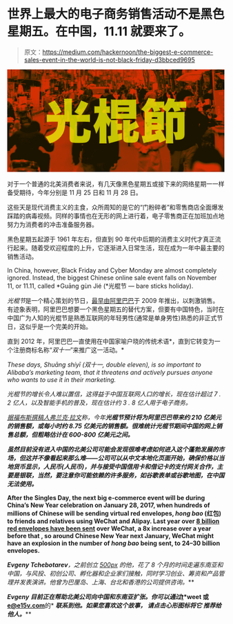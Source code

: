 # 世界上最大的电子商务销售活动不是黑色星期五。在中国，11.11 就要来了。

> 原文：<https://medium.com/hackernoon/the-biggest-e-commerce-sales-event-in-the-world-is-not-black-friday-d3bbced9695>

![](img/1a83d47dcf9d5d27e4d0af01a64892a8.png)

对于一个普通的北美消费者来说，有几天像黑色星期五或接下来的网络星期一一样备受期待，今年分别是 11 月 25 日和 11 月 28 日。

这些天是现代消费主义的主食，众所周知的是它的“门粉碎者”和零售商店全面爆发踩踏的病毒视频。同样的事情也在无形的网上进行着，电子零售商正在加班加点地努力为消费者的冲击准备服务器。

黑色星期五起源于 1961 年左右，但直到 90 年代中后期的消费主义时代才真正流行起来。随着受欢迎程度的上升，它逐渐进入日常生活，现在成为一年中最主要的销售活动。

In China, however, Black Friday and Cyber Monday are almost completely ignored. Instead, the biggest Chinese online sale event falls on November 11, or 11.11, called *Guāng gùn Jié (*光棍节 — bare sticks holiday).

*光棍节*是一个精心策划的节日，[最早由阿里巴巴](https://www.techinasia.com/singles-day-niche-bachelor-holiday-worlds-biggest-online-shopping-bonanza)于 2009 年推出，以刺激销售。有迹象表明，阿里巴巴想要一个黑色星期五的替代方案，但要有中国特色，当时在中国广为人知的光棍节是熟悉互联网的年轻男性(通常是单身男性)熟悉的非正式节日，这似乎是一个完美的开始。

直到 2012 年，阿里巴巴一直使用在中国家喻户晓的传统术语*，直到它转变为一个注册商标名称“*双十一*”来推广这一活动。*

*These days, *Shuāng shíyī* (双十一, double eleven), is so important to Alibaba’s marketing team, that it threatens and actively pursues anyone who wants to use it in their marketing.*

*光棍节的增长令人难以置信，这得益于中国互联网人口的增长，现在估计超过 7 . 2 亿人，以及智能手机的普及，现在估计约 3 . 8 亿人用于电子商务。*

*[据福布斯撰稿人弗兰克·拉文](http://www.forbes.com/sites/franklavin/2016/11/06/alibabas-singles-day-what-we-know-about-the-worlds-biggest-shopping-event/#18f73ec1374a)称，今年**光棍节预计将为阿里巴巴带来约 210 亿美元的销售额，或每小时约 8.75 亿美元的销售额。很难统计光棍节期间中国的网上销售总额，但粗略估计在 600-800 亿美元之间。***

***虽然目前没有进入中国的北美公司可能会发现很难考虑如何进入这个蓬勃发展的市场，但这并不像看起来那么难——公司可以从中文本地化页面开始，确保价格以当地货币显示，*人民币*(人民币)，并与接受中国信用卡和借记卡的支付网关合作，主要是银联，当然，要注意你可能依赖的许多服务，如谷歌表单或谷歌地图，在中国无法使用。***

**After the Singles Day, the next big e-commerce event will be during China’s New Year celebration on January 28, 2017, when hundreds of millions of Chinese will be sending virtual red envelopes, *hong bao* (红包) to friends and relatives using WeChat and Alipay. Last year over [8 billion red envelopes have been sent](http://qz.com/613384/over-8-billion-red-envelopes-were-sent-over-wechat-during-chinese-new-year/) over WeChat, a 8x increase over a year before that , so around Chinese New Year next January, WeChat might have an explosion in the number of *hong bao* being sent, to 24–30 billion envelopes.**

*****Evgeny Tchebotarev****，之前创立* [*500px*](https://medium.com/u/5075e6960d1?source=post_page-----d3bbced9695--------------------------------) *的他，花了 8 个月的时间走遍东南亚和中国，与风投、初创公司、孵化器和企业家们接触，同时学习创业、筹资和产品管理并发表演讲。他曾为巴厘岛、上海、台北和香港的公司提供咨询。***

***Evgeny 目前正在帮助北美公司向中国和东南亚扩张。你可以通过*[*t*](https://twitter.com/tchebotarev)*weet 或 e@e15v.com**的* ***联系到他。如果您喜欢这个故事，* ***请点击心形图标将它*** *推荐给他人。*****